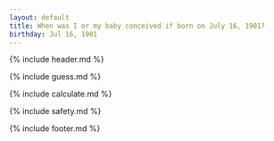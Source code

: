 ```yaml
---
layout: default
title: When was I or my baby conceived if born on July 16, 1901?
birthday: Jul 16, 1901
---
```


{% include header.md %}

{% include guess.md %}

{% include calculate.md %}

{% include safety.md %}

{% include footer.md %}



